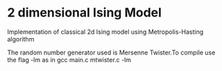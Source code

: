 # 2 dimensional Ising Model
Implementation of classical 2d Ising model using Metropolis-Hasting algorithm

The random number generator used is Mersenne Twister.To compile use the flag -lm as in gcc main.c mtwister.c -lm
